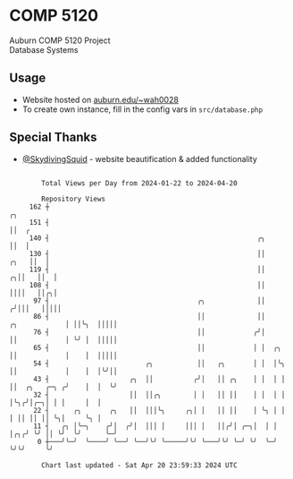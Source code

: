 # COMP 5120
Auburn COMP 5120 Project  
Database Systems

## Usage
- Website hosted on [auburn.edu/~wah0028](https://webhome.auburn.edu/~wah0028/)
- To create own instance, fill in the config vars in `src/database.php`

## Special Thanks
- [@SkydivingSquid](https://github.com/SkydivingSquid) - website beautification & added functionality

```

        Total Views per Day from 2024-01-22 to 2024-04-20

        Repository Views
     162 ┼                                                                                    ╭╮
     151 ┤                                                                                    ││  ╭
     140 ┤                                                    ╭╮                              ││  │
     130 ┤                                                    ││                         ╭╮   ││  │
     119 ┤                                                    ││                       ╭╮││   ││  │
     108 ┤                                                    ││                       ││││   ││╭╮│
      97 ┤                                     ╭╮             ││                      ╭╯│││   │││││
      86 ┤                                     ││             ││        ╭╮            │ ││╰╮  │││││
      76 ┤                                     ││            ╭╯│        ││            │ ╰╯ │  │││││
      65 ┤                                     ││            │ │  ╭╮    ││            │    │  │││││
      54 ┤                        ╭╮           ││   ╭╮       │ │  │╰╮   ││            │    │  │╰╯││
      43 ┤                    ╭╮  ││          ╭╯│   ││ ╭╮    │ │  │ │   ││  ╭╮   ╭─╮ ╭╯    │  │  ╰╯
      32 ┤                    ││  ││╭╮        │ │   ││ ││    │ │  │ │   │╰╮╭╯│╭─╮│ │ │     │  │
      22 ┤      ╭╮       ╭╮   ││  │││╰╮     ╭╮│ │   ││ ││    │ ╰╮ │ │   │ ││ ││ ││ ╰╮│     ╰╮ │
      11 ┤   ╭╮ │╰─╮    ╭╯│  ╭╯│  │││ │     │││ │   ││╭╯│ ╭─╮│  │ │ │╭╮╭╯ ╰╯ ││ ╰╯  ╰╯      ╰─╯
       0 ┼───╯╰─╯  ╰────╯ ╰──╯ ╰──╯╰╯ ╰─────╯╰╯ ╰───╯╰╯ ╰─╯ ╰╯  ╰─╯ ╰╯╰╯     ╰╯

        Chart last updated - Sat Apr 20 23:59:33 2024 UTC
        
```

